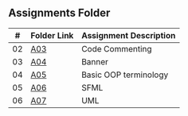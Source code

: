 ##  Assignments Folder

|   #   | Folder Link | Assignment Description |
| :---: | ----------- | ---------------------- |
|02|[A03](https://github.com/jonhogan/2143-OOP-hogan/tree/master/Assignments/A03) |Code Commenting|
|03|[A04](https://github.com/jonhogan/2143-OOP-hogan/tree/master/Assignments/A04)|Banner|
|04|[A05](https://github.com/jonhogan/2143-OOP-hogan/tree/master/Assignments/A05)|Basic OOP terminology|
|05|[A06](https://github.com/jonhogan/2143-OOP-hogan/blob/master/Assignments/A06)|SFML|
|06|[A07](https://github.com/jonhogan/2143-OOP-hogan/tree/master/Assignments/A07)|UML|
